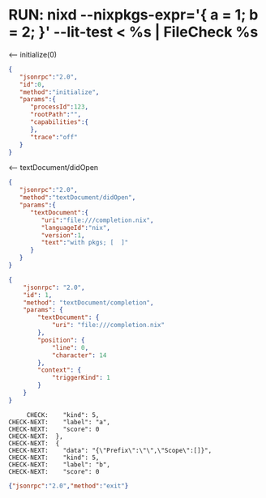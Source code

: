 # RUN: nixd --nixpkgs-expr='{ a = 1; b = 2; }' --lit-test < %s | FileCheck %s

<-- initialize(0)

```json
{
   "jsonrpc":"2.0",
   "id":0,
   "method":"initialize",
   "params":{
      "processId":123,
      "rootPath":"",
      "capabilities":{
      },
      "trace":"off"
   }
}
```


<-- textDocument/didOpen


```json
{
   "jsonrpc":"2.0",
   "method":"textDocument/didOpen",
   "params":{
      "textDocument":{
         "uri":"file:///completion.nix",
         "languageId":"nix",
         "version":1,
         "text":"with pkgs; [  ]"
      }
   }
}
```

```json
{
    "jsonrpc": "2.0",
    "id": 1,
    "method": "textDocument/completion",
    "params": {
        "textDocument": {
            "uri": "file:///completion.nix"
        },
        "position": {
            "line": 0,
            "character": 14
        },
        "context": {
            "triggerKind": 1
        }
    }
}
```

```
     CHECK:    "kind": 5,
CHECK-NEXT:    "label": "a",
CHECK-NEXT:    "score": 0
CHECK-NEXT:  },
CHECK-NEXT:  {
CHECK-NEXT:    "data": "{\"Prefix\":\"\",\"Scope\":[]}",
CHECK-NEXT:    "kind": 5,
CHECK-NEXT:    "label": "b",
CHECK-NEXT:    "score": 0
```


```json
{"jsonrpc":"2.0","method":"exit"}
```
